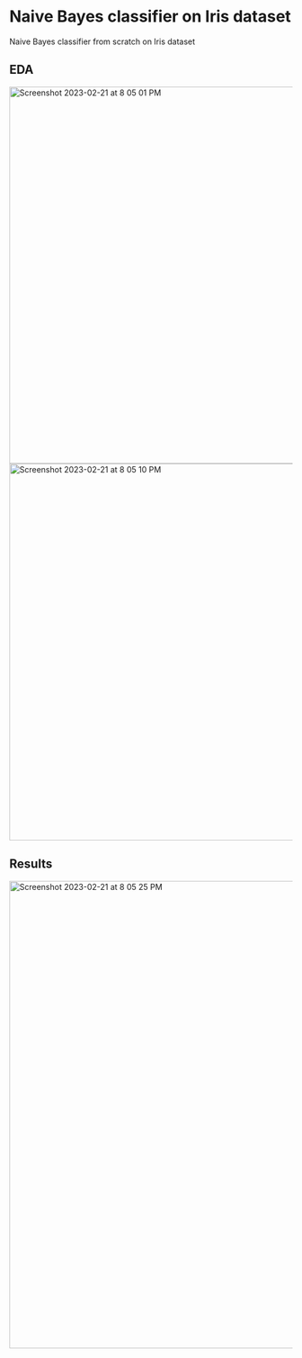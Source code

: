 # Naive Bayes classifier on Iris dataset
Naive Bayes classifier from scratch on Iris dataset

## EDA
<img width="670" alt="Screenshot 2023-02-21 at 8 05 01 PM" src="https://user-images.githubusercontent.com/80636783/220373942-c9373174-3008-4e51-9e0f-08369d31e688.png">
<img width="670" alt="Screenshot 2023-02-21 at 8 05 10 PM" src="https://user-images.githubusercontent.com/80636783/220373967-36e8136d-8d0a-4040-a310-7695ae07b3c7.png">

## Results
<img width="831" alt="Screenshot 2023-02-21 at 8 05 25 PM" src="https://user-images.githubusercontent.com/80636783/220374044-0f6e5d11-104c-4097-9de8-373109be1648.png">
